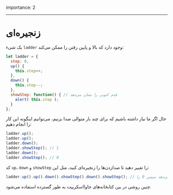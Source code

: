 importance: 2

---

# زنجیره‌ای

یک شیء `ladder` وجود دارد که بالا و پایین رفتن را ممکن می‌کند:

```js
let ladder = {
  step: 0,
  up() { 
    this.step++;
  },
  down() { 
    this.step--;
  },
  showStep: function() { // قدم کنونی را نشان می‌دهد
    alert( this.step );
  }
};
```

حال اگر ما نیاز داشته باشیم که برای چند بار متوالی صدا بزنیم، می‌توانیم اینگونه این کار را انجام دهیم:

```js
ladder.up();
ladder.up();
ladder.down();
ladder.showStep(); // 1
ladder.down();
ladder.showStep(); // 0
```

کد `up`، `down` و `showStep` را تغییر دهید تا صدازدن‌ها را زنجیره‌ای کنید، مثل این:

```js
ladder.up().up().down().showStep().down().showStep(); // اول 1 را نشان می‌دهد سپس 0 را
```

چنین روشی در بین کتابخانه‌های جاوااسکریپت به طور گسترده استفاده می‌شود.
